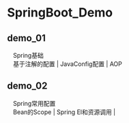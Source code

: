 # SpringBoot_Demo

## demo_01
&emsp;Spring基础  
&emsp;基于注解的配置 | JavaConfig配置 | AOP

## demo_02
&emsp;Spring常用配置  
&emsp;Bean的Scope | Spring El和资源调用 | 
